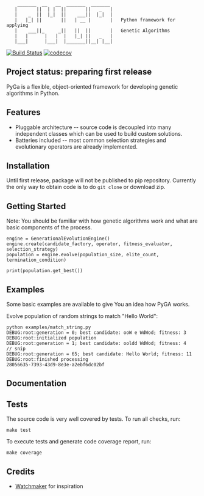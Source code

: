 ```
    _______  __   __  _______  _______
   |       ||  | |  ||       ||   _   |
   |    _  ||  |_|  ||    ___||  |_|  |
   |   |_| ||       ||   | __ |       |   Python framework for applying
   |    ___||_     _||   ||  ||       |   Genetic Algorithms
   |   |      |   |  |   |_| ||   _   |
   |___|      |___|  |_______||__| |__|
```

[![Build Status](https://travis-ci.org/Eyjafjallajokull/pyga.svg?branch=master)](https://travis-ci.org/Eyjafjallajokull/pyga)
[![codecov](https://codecov.io/gh/Eyjafjallajokull/pyga/branch/master/graph/badge.svg)](https://codecov.io/gh/Eyjafjallajokull/pyga)

## Project status: preparing first release

PyGa is a flexible, object-oriented framework for developing genetic algorithms in Python.

## Features

* Pluggable architecture -- source code is decoupled into many independent classes which can be used to build custom solutions.
* Batteries included -- most common selection strategies and evolutionary operators are already implemented.

## Installation

Until first release, package will not be published to pip repository.
Currently the only way to obtain code is to do `git clone` or download zip.

## Getting Started

Note: You should be familiar with how genetic algorithms work and what are basic components of the process.

```
engine = GenerationalEvolutionEngine()
engine.create(candidate_factory, operator, fitness_evaluator, selection_strategy)
population = engine.evolve(population_size, elite_count, termination_condition)

print(population.get_best())
```

## Examples

Some basic examples are available to give You an idea how PyGA works.

Evolve population of random strings to match "Hello World":

```console
python examples/match_string.py
DEBUG:root:generation = 0; best candidate: ooW e WdWod; fitness: 3
DEBUG:root:initialized population
DEBUG:root:generation = 1; best candidate: ooldd WdWod; fitness: 4
// snip
DEBUG:root:generation = 65; best candidate: Hello World; fitness: 11
DEBUG:root:finished processing
28056635-7393-43d9-8e3e-a2ebf6dc02bf
```

## Documentation

## Tests

The source code is very well covered by tests. To run all checks, run:

```console
make test
```

To execute tests and generate code coverage report, run:

```console
make coverage
```

## Credits

- [Watchmaker](https://github.com/dwdyer/watchmaker) for inspiration